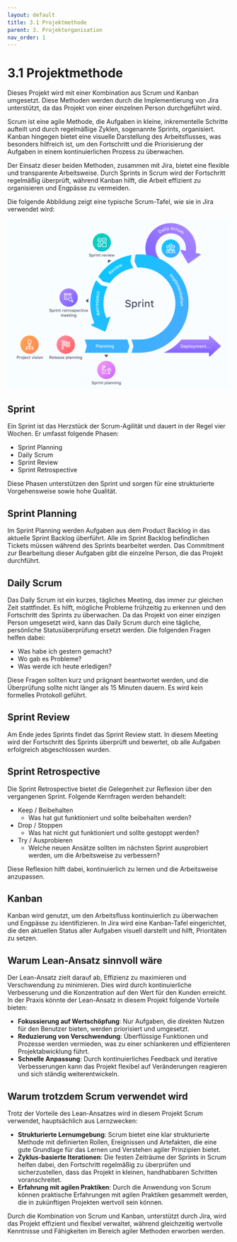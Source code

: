 ```yaml
---
layout: default
title: 3.1 Projektmethode
parent: 3. Projektorganisation
nav_order: 1
---
```


# 3.1 Projektmethode

Dieses Projekt wird mit einer Kombination aus Scrum und Kanban umgesetzt. Diese Methoden werden durch die Implementierung von Jira unterstützt, da das Projekt von einer einzelnen Person durchgeführt wird.

Scrum ist eine agile Methode, die Aufgaben in kleine, inkrementelle Schritte aufteilt und durch regelmäßige Zyklen, sogenannte Sprints, organisiert. Kanban hingegen bietet eine visuelle Darstellung des Arbeitsflusses, was besonders hilfreich ist, um den Fortschritt und die Priorisierung der Aufgaben in einem kontinuierlichen Prozess zu überwachen.

Der Einsatz dieser beiden Methoden, zusammen mit Jira, bietet eine flexible und transparente Arbeitsweise. Durch Sprints in Scrum wird der Fortschritt regelmäßig überprüft, während Kanban hilft, die Arbeit effizient zu organisieren und Engpässe zu vermeiden.

Die folgende Abbildung zeigt eine typische Scrum-Tafel, wie sie in Jira verwendet wird:

![2024_Projektmethode](../../resources/images/scrum.png)

## Sprint

Ein Sprint ist das Herzstück der Scrum-Agilität und dauert in der Regel vier Wochen. Er umfasst folgende Phasen:

- Sprint Planning
- Daily Scrum
- Sprint Review
- Sprint Retrospective

Diese Phasen unterstützen den Sprint und sorgen für eine strukturierte Vorgehensweise sowie hohe Qualität.

## Sprint Planning

Im Sprint Planning werden Aufgaben aus dem Product Backlog in das aktuelle Sprint Backlog überführt. Alle im Sprint Backlog befindlichen Tickets müssen während des Sprints bearbeitet werden. Das Commitment zur Bearbeitung dieser Aufgaben gibt die einzelne Person, die das Projekt durchführt.

## Daily Scrum

Das Daily Scrum ist ein kurzes, tägliches Meeting, das immer zur gleichen Zeit stattfindet. Es hilft, mögliche Probleme frühzeitig zu erkennen und den Fortschritt des Sprints zu überwachen. Da das Projekt von einer einzigen Person umgesetzt wird, kann das Daily Scrum durch eine tägliche, persönliche Statusüberprüfung ersetzt werden. Die folgenden Fragen helfen dabei:

- Was habe ich gestern gemacht?
- Wo gab es Probleme?
- Was werde ich heute erledigen?

Diese Fragen sollten kurz und prägnant beantwortet werden, und die Überprüfung sollte nicht länger als 15 Minuten dauern. Es wird kein formelles Protokoll geführt.

## Sprint Review

Am Ende jedes Sprints findet das Sprint Review statt. In diesem Meeting wird der Fortschritt des Sprints überprüft und bewertet, ob alle Aufgaben erfolgreich abgeschlossen wurden.

## Sprint Retrospective

Die Sprint Retrospective bietet die Gelegenheit zur Reflexion über den vergangenen Sprint. Folgende Kernfragen werden behandelt:

- Keep / Beibehalten
  - Was hat gut funktioniert und sollte beibehalten werden?
- Drop / Stoppen
  - Was hat nicht gut funktioniert und sollte gestoppt werden?
- Try / Ausprobieren
  - Welche neuen Ansätze sollten im nächsten Sprint ausprobiert werden, um die Arbeitsweise zu verbessern?

Diese Reflexion hilft dabei, kontinuierlich zu lernen und die Arbeitsweise anzupassen.

## Kanban

Kanban wird genutzt, um den Arbeitsfluss kontinuierlich zu überwachen und Engpässe zu identifizieren. In Jira wird eine Kanban-Tafel eingerichtet, die den aktuellen Status aller Aufgaben visuell darstellt und hilft, Prioritäten zu setzen.

## Warum Lean-Ansatz sinnvoll wäre

Der Lean-Ansatz zielt darauf ab, Effizienz zu maximieren und Verschwendung zu minimieren. Dies wird durch kontinuierliche Verbesserung und die Konzentration auf den Wert für den Kunden erreicht. In der Praxis könnte der Lean-Ansatz in diesem Projekt folgende Vorteile bieten:

- **Fokussierung auf Wertschöpfung**: Nur Aufgaben, die direkten Nutzen für den Benutzer bieten, werden priorisiert und umgesetzt.
- **Reduzierung von Verschwendung**: Überflüssige Funktionen und Prozesse werden vermieden, was zu einer schlankeren und effizienteren Projektabwicklung führt.
- **Schnelle Anpassung**: Durch kontinuierliches Feedback und iterative Verbesserungen kann das Projekt flexibel auf Veränderungen reagieren und sich ständig weiterentwickeln.

## Warum trotzdem Scrum verwendet wird

Trotz der Vorteile des Lean-Ansatzes wird in diesem Projekt Scrum verwendet, hauptsächlich aus Lernzwecken:

- **Strukturierte Lernumgebung**: Scrum bietet eine klar strukturierte Methode mit definierten Rollen, Ereignissen und Artefakten, die eine gute Grundlage für das Lernen und Verstehen agiler Prinzipien bietet.
- **Zyklus-basierte Iterationen**: Die festen Zeiträume der Sprints in Scrum helfen dabei, den Fortschritt regelmäßig zu überprüfen und sicherzustellen, dass das Projekt in kleinen, handhabbaren Schritten voranschreitet.
- **Erfahrung mit agilen Praktiken**: Durch die Anwendung von Scrum können praktische Erfahrungen mit agilen Praktiken gesammelt werden, die in zukünftigen Projekten wertvoll sein können.

Durch die Kombination von Scrum und Kanban, unterstützt durch Jira, wird das Projekt effizient und flexibel verwaltet, während gleichzeitig wertvolle Kenntnisse und Fähigkeiten im Bereich agiler Methoden erworben werden.
